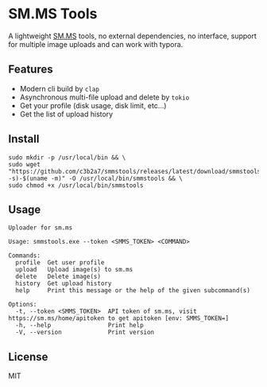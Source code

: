 # SM.MS Tools

A lightweight [SM.MS](https://sm.ms/) tools, no external dependencies, no interface, support for multiple image uploads and can work with typora.

## Features

- Modern cli build by `clap`
- Asynchronous multi-file upload and delete by `tokio`
- Get your profile (disk usage, disk limit, etc...)
- Get the list of upload history

## Install

```shell
sudo mkdir -p /usr/local/bin && \
sudo wget "https://github.com/c3b2a7/smmstools/releases/latest/download/smmstools-$(uname -s)-$(uname -m)" -O /usr/local/bin/smmstools && \
sudo chmod +x /usr/local/bin/smmstools
```

## Usage

```shell
Uploader for sm.ms

Usage: smmstools.exe --token <SMMS_TOKEN> <COMMAND>

Commands:
  profile  Get user profile
  upload   Upload image(s) to sm.ms
  delete   Delete image(s)
  history  Get upload history
  help     Print this message or the help of the given subcommand(s)

Options:
  -t, --token <SMMS_TOKEN>  API token of sm.ms, visit https://sm.ms/home/apitoken to get apitoken [env: SMMS_TOKEN=]
  -h, --help                Print help
  -V, --version             Print version
```

## License

MIT

